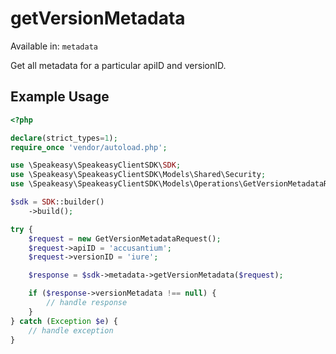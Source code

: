 # getVersionMetadata
Available in: `metadata`

Get all metadata for a particular apiID and versionID.

## Example Usage
```php
<?php

declare(strict_types=1);
require_once 'vendor/autoload.php';

use \Speakeasy\SpeakeasyClientSDK\SDK;
use \Speakeasy\SpeakeasyClientSDK\Models\Shared\Security;
use \Speakeasy\SpeakeasyClientSDK\Models\Operations\GetVersionMetadataRequest;

$sdk = SDK::builder()
    ->build();

try {
    $request = new GetVersionMetadataRequest();
    $request->apiID = 'accusantium';
    $request->versionID = 'iure';

    $response = $sdk->metadata->getVersionMetadata($request);

    if ($response->versionMetadata !== null) {
        // handle response
    }
} catch (Exception $e) {
    // handle exception
}
```